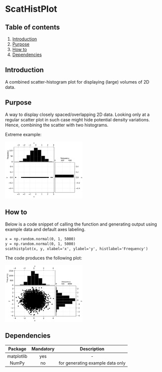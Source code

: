 # ScatHistPlot

## Table of contents
1. [Introduction](#introduction)
2. [Purpose](#purpose)
3. [How to](#howto)
4. [Dependencies](#dependencies)

## Introduction <a id="introduction"></a>

A combined scatter-histogram plot for displaying (large) volumes of 2D data.

## Purpose

A way to display closely spaced/overlapping 2D data. Looking only at a regular
scatter plot in such case might hide potential density variations. Hence, combining the scatter
with two histograms.

Extreme example:

<img src="img/img_1.png" width=50% height=50%>

## How to <a id="howto"></a>

Below is a code snippet of calling the function and generating output using example data and default axes labeling.
```
x = np.random.normal(0, 1, 5000)
y = np.random.normal(0, 1, 5000)
scathistplot(x, y, xlabel='x', ylabel='y', histlabel='Frequency')
```
The code produces the following plot:

<img src="img/img.png" width=50% height=50%>

## Dependencies <a id="dependencies"></a>

|  Package   | Mandatory |           Description            |
|:----------:|:---------:|:--------------------------------:|
| matplotlib |    yes    |                -                 |
|   NumPy    |    no     | for generating example data only |
